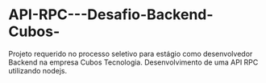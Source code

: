 # API-RPC---Desafio-Backend-Cubos-
Projeto requerido no processo seletivo para estágio como desenvolvedor Backend na empresa Cubos Tecnologia.  Desenvolvimento de uma API RPC utilizando nodejs. 
